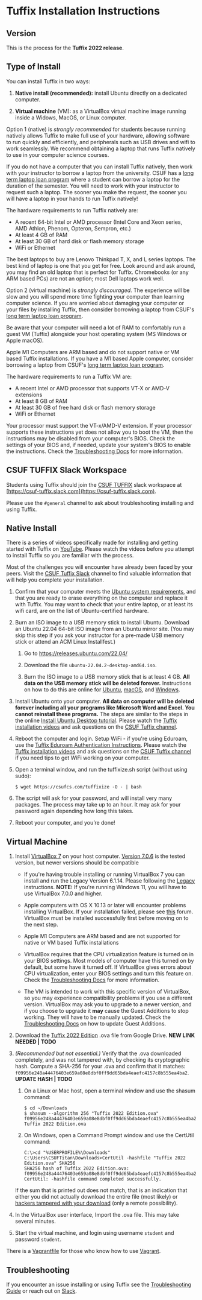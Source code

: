 # Tuffix Installation Instructions

## Version

This is the process for the **Tuffix 2022 release**.

## Type of Install

You can install Tuffix in two ways:

  1. **Native install (recommended):** install Ubuntu directly on a dedicated computer.

  1. **Virtual machine** (VM): as a VirtualBox virtual machine image running inside a Widows, MacOS, or Linux computer.

Option 1 (native) is *strongly recommended* for students because running natively allows Tuffix to make full use of your hardware, allowing software to run quickly and efficiently, and peripherals such as USB drives and wifi to work seamlessly. We recommend obtaining a laptop that runs Tuffix natively to use in your computer science courses.

If you do not have a computer that you can install Tuffix natively, then work with your instructor to borrow a laptop from the university. CSUF has a [long term laptop loan program](https://www.fullerton.edu/it/students/equipment/longtermlaptop.php) where a student can borrow a laptop for the duration of the semester. You will need to work with your instructor to request such a laptop. The sooner you make the request, the sooner you will have a laptop in your hands to run Tuffix natively! 

The hardware requirements to run Tuffix natively are:
* A recent 64-bit Intel or AMD processor (Intel Core and Xeon series, AMD Athlon, Phenom, Opteron, Sempron, etc.)
* At least 4 GB of RAM
* At least 30 GB of hard disk or flash memory storage
* WiFi or Ethernet

The best laptops to buy are Lenovo Thinkpad T, X, and L series laptops. The best kind of laptop is one that you get for free. Look around and ask around, you may find an old laptop that is perfect for Tuffix. Chromebooks (or any ARM based PCs) are not an option; most Dell laptops work well.

Option 2 (virtual machine) is *strongly discouraged*. The experience will be slow and you will spend more time fighting your computer than learning computer science. If you are worried about damaging your computer or your files by installing Tuffix, then consider borrowing a laptop from CSUF's [long term laptop loan program](https://www.fullerton.edu/it/students/equipment/longtermlaptop.php).

Be aware that your computer will need a lot of RAM to comfortably run a guest VM (Tuffix) alongside your host operating system (MS Windows or Apple macOS).

Apple M1 Computers are ARM based and do not support native or VM based Tuffix installations. If you have a M1 based Apple computer, consider borrowing a laptop from CSUF's [long term laptop loan program](https://www.fullerton.edu/it/students/equipment/longtermlaptop.php).

The hardware requirements to run a Tuffix VM are:
* A recent Intel or AMD processor that supports VT-X or AMD-V extensions
* At least 8 GB of RAM
* At least 30 GB of free hard disk or flash memory storage
* WiFi or Ethernet

Your processor must support the VT-x/AMD-V extension. If your processor supports these instructions yet does not allow you to boot the VM, then the instructions may be disabled from your computer's BIOS. Check the settings of your BIOS and, if needed, update your system's BIOS to enable the instructions. Check the [Troubleshooting Docs](troubleshoot.md#virtualization-not-enabled) for more information.

## CSUF TUFFIX Slack Workspace

Students using Tuffix should join the
[CSUF TUFFIX](https://csuf-tuffix.slack.com)
slack workspace at
[https://csuf-tuffix.slack.com](https://csuf-tuffix.slack.com).

Please use the `#general` channel to ask about troubleshooting
installing and using Tuffix.

## Native Install

There is a series of videos specifically made for installing and getting started with Tuffix on [YouTube](https://www.youtube.com/playlist?list=PL3LtnHvH0mFEUtiLHYAKEowJcqnZ4fZwP). Please watch the videos before you attempt to install Tuffix so you are familiar with the process.

Most of the challenges you will encounter have already been faced by your peers. Visit the [CSUF Tuffix Slack](https://csuf-tuffix.slack.com) channel to find valuable information that will help you complete your installation.

1. Confirm that your computer meets the [Ubuntu system requirements](https://help.ubuntu.com/community/Installation/SystemRequirements), and that you are ready to erase everything on the computer and replace it with Tuffix. You may want to check that your entire laptop, or at least its wifi card, are on the list of Ubuntu-certified hardware.

1. Burn an ISO image to a USB memory stick to install Ubuntu. Download an Ubuntu 22.04 64-bit ISO image from an Ubuntu mirror site. (You may skip this step if you ask your instructor for a pre-made USB memory stick or attend an ACM Linux Installfest.)

    1. Go to https://releases.ubuntu.com/22.04/

    1. Download the file `ubuntu-22.04.2-desktop-amd64.iso`.

    1. Burn the ISO image to a USB memory stick that is at least 4 GB. **All data on the USB memory stick will be deleted forever.** Instructions on how to do this are online for [Ubuntu](https://tutorials.ubuntu.com/tutorial/tutorial-create-a-usb-stick-on-ubuntu#0), [macOS](https://tutorials.ubuntu.com/tutorial/tutorial-create-a-usb-stick-on-macos#0), and [Windows](https://tutorials.ubuntu.com/tutorial/tutorial-create-a-usb-stick-on-windows#0).

1. Install Ubuntu onto your computer. **All data on computer will be deleted forever including all your programs like Microsoft Word and Excel. You cannot reinstall these programs.** The steps are similar to the steps in the online [Install Ubuntu Desktop tutorial](https://tutorials.ubuntu.com/tutorial/tutorial-install-ubuntu-desktop#3). Please watch the [Tuffix installation videos](https://www.youtube.com/playlist?list=PL3LtnHvH0mFEUtiLHYAKEowJcqnZ4fZwP) and ask questions on the [CSUF Tuffix channel](https://csuf-tuffix.slack.com).

1. Reboot the computer and login. Setup WiFi - if you're using Eduroam, use the [Tuffix Eduroam Authentication Instructions](eduroam.md). Please watch the [Tuffix installation videos](https://www.youtube.com/playlist?list=PL3LtnHvH0mFEUtiLHYAKEowJcqnZ4fZwP) and ask questions on the [CSUF Tuffix channel](https://csuf-tuffix.slack.com) if you need tips to get WiFi working on your computer.

1. Open a terminal window, and run the tuffixize.sh script (without using sudo):
   ```
   $ wget https://csufcs.com/tuffixize -O - | bash
   ```
1. The script will ask for your password, and will install very many packages. The process may take up to an hour. It may ask for your password again depending how long this takes.

1. Reboot your computer, and you’re done!

## Virtual Machine

1. Install [VirtualBox 7](https://www.virtualbox.org/wiki/Downloads) on your host computer. [Version 7.0.6](https://download.virtualbox.org/virtualbox/7.0.6) is the tested version, but newer versions should be compatible

    - If you're having trouble installing or running VirtualBox 7 you can install and run the Legacy Version 6.1.14. Please following the [Legacy](legacy/install_vb-6.14.md) instructions. **NOTE:** If you're running Windows 11, you will have to use VirtualBox 7.0.0 and higher.

    - Apple computers with OS X 10.13 or later will encounter problems installing VirtualBox. If your installation failed, please see [this](https://medium.com/@DMeechan/fixing-the-installation-failed-virtualbox-error-on-mac-high-sierra-7c421362b5b5) forum. VirtualBox must be installed successfully first before moving on to the next step.

    - Apple M1 Computers are ARM based and are not supported for native or VM based Tuffix installations

    - VirtualBox requires that the CPU virtualization feature is turned on in your BIOS settings. Most models of computer have this turned on by default, but some have it turned off. If VirtualBox gives errors about CPU virtualization, enter your BIOS settings and turn this feature on. Check the [Troubleshooting Docs](troubleshoot.md#virtualization-not-enabled) for more information.

    - The VM is intended to work with this specific version of VirtualBox, so you may experience compatibility problems if you use a different version. VirtualBox may ask you to upgrade to a newer version, and if you choose to upgrade it **may** cause the Guest Additions to stop working. They will have to be manually updated. Check the [Troubleshooting Docs](troubleshoot.md#update-guest-additions) on how to update Guest Additions.

1. Download the [Tuffix 2022 Edition](https://drive.google.com/file/d/1AM8qoVylAhZ_Rt98d_UtdTAPPbuqmHyT/view) .ova file from Google Drive. **NEW LINK NEEDED | TODO**

1. *(Recommended but not essential.)* Verify that the .ova downloaded completely, and was not tampered with, by checking its cryptographic hash. Compute a SHA-256 for your .ova and confirm that it matches: `f09956e248a44476403e659a08e8dbf0ff9dd65bda4eaefc4157c8b555ea4ba2`. **UPDATE HASH | TODO**

    1. On a Linux or Mac host, open a terminal window and use the shasum command:
        ```
        $ cd ~/Downloads
        $ shasum --algorithm 256 "Tuffix 2022 Edition.ova"
        f09956e248a44476403e659a08e8dbf0ff9dd65bda4eaefc4157c8b555ea4ba2  Tuffix 2022 Edition.ova
        ```

    1. On Windows, open a Command Prompt window and use the CertUtil command:
        ```
        C:\>cd "%USERPROFILE%\Downloads" 
        C:\Users\CSUFTitan\Downloads>CertUtil -hashfile "Tuffix 2022 Edition.ova" SHA256
        SHA256 hash of Tuffix 2022 Edition.ova:
        f09956e248a44476403e659a08e8dbf0ff9dd65bda4eaefc4157c8b555ea4ba2
        CertUtil: -hashfile command completed successfully.
        ```

    If the sum that is printed out does not match, that is an indication that either you did not actually download the entire file (most likely) or [hackers tampered with your download](https://en.wikipedia.org/wiki/Man-in-the-middle_attack) (only a remote possibility).

1. In the VirtualBox user interface, Import the .ova file. This may take several minutes.

1. Start the virtual machine, and login using username `student` and password `student`.

There is a [Vagrantfile](vagrant/Vagrantfile) for those who know how to use [Vagrant](vagrantup.com).

## Troubleshooting ##

If you encounter an issue installing or using Tuffix see the [Troubleshooting Guide](troubleshoot.md) or reach out on [Slack](https://csuf-tuffix.slack.com).
